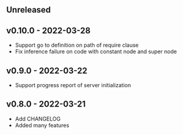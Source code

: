 ## Unreleased
## v0.10.0 - 2022-03-28

* Support go to definition on path of require clause
* Fix inference failure on code with constant node and super node

## v0.9.0 - 2022-03-22

* Support progress report of server initialization

## v0.8.0 - 2022-03-21

* Add CHANGELOG
* Added many features
